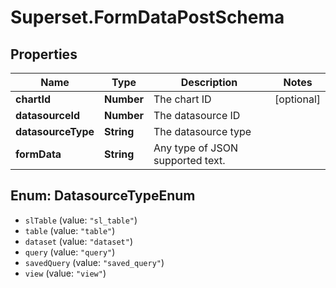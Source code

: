# Superset.FormDataPostSchema

## Properties
Name | Type | Description | Notes
------------ | ------------- | ------------- | -------------
**chartId** | **Number** | The chart ID | [optional] 
**datasourceId** | **Number** | The datasource ID | 
**datasourceType** | **String** | The datasource type | 
**formData** | **String** | Any type of JSON supported text. | 

<a name="DatasourceTypeEnum"></a>
## Enum: DatasourceTypeEnum

* `slTable` (value: `"sl_table"`)
* `table` (value: `"table"`)
* `dataset` (value: `"dataset"`)
* `query` (value: `"query"`)
* `savedQuery` (value: `"saved_query"`)
* `view` (value: `"view"`)

